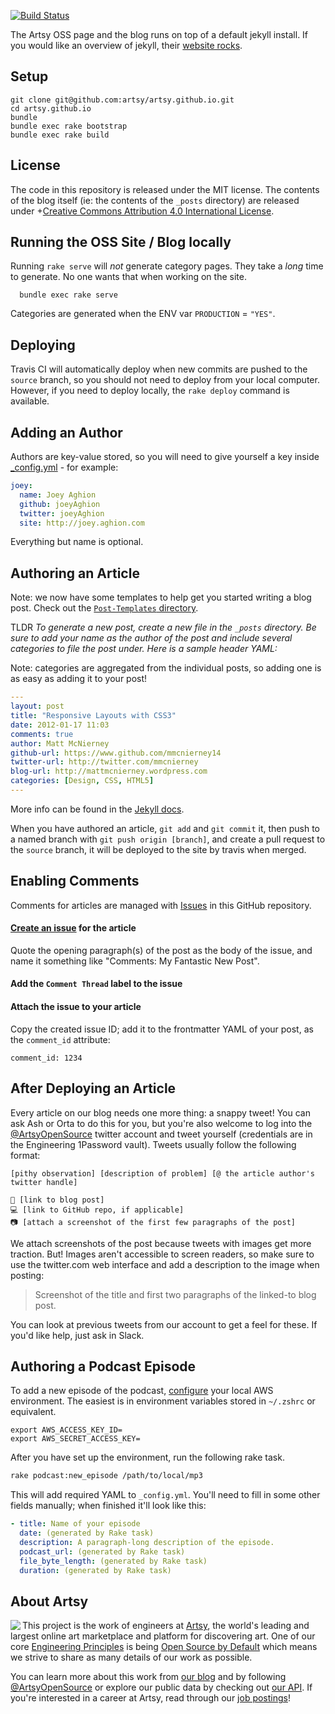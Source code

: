 [![Build Status](https://travis-ci.org/artsy/artsy.github.io.svg)](https://travis-ci.org/artsy/artsy.github.io)

The Artsy OSS page and the blog runs on top of a default jekyll install. If you would like an overview of jekyll,
their [website rocks](http://jekyllrb.com/).

## Setup

```
git clone git@github.com:artsy/artsy.github.io.git
cd artsy.github.io
bundle
bundle exec rake bootstrap
bundle exec rake build
```

## License

The code in this repository is released under the MIT license. The contents of the blog itself (ie: the contents of
the `_posts` directory) are released
under +[Creative Commons Attribution 4.0 International License](https://creativecommons.org/licenses/by/4.0/).

## Running the OSS Site / Blog locally

Running `rake serve` will _not_ generate category pages. They take a _long_ time to generate. No one wants that
when working on the site.

```
  bundle exec rake serve
```

Categories are generated when the ENV var `PRODUCTION` = `"YES"`.

## Deploying

Travis CI will automatically deploy when new commits are pushed to the `source` branch, so you should not need to
deploy from your local computer. However, if you need to deploy locally, the `rake deploy` command is available.

## Adding an Author

Authors are key-value stored, so you will need to give yourself a key inside [\_config.yml](_config.yml) - for
example:

```yaml
joey:
  name: Joey Aghion
  github: joeyAghion
  twitter: joeyAghion
  site: http://joey.aghion.com
```

Everything but name is optional.

## Authoring an Article

Note: we now have some templates to help get you started writing a blog post. Check out the
[`Post-Templates` directory](Post-Templates).

TLDR _To generate a new post, create a new file in the `_posts` directory. Be sure to add your name as the author
of the post and include several categories to file the post under. Here is a sample header YAML:_

Note: categories are aggregated from the individual posts, so adding one is as easy as adding it to your post!

```yaml
---
layout: post
title: "Responsive Layouts with CSS3"
date: 2012-01-17 11:03
comments: true
author: Matt McNierney
github-url: https://www.github.com/mmcnierney14
twitter-url: http://twitter.com/mmcnierney
blog-url: http://mattmcnierney.wordpress.com
categories: [Design, CSS, HTML5]
---

```

More info can be found in the [Jekyll docs](http://jekyllrb.com/docs/posts/).

When you have authored an article, `git add` and `git commit` it, then push to a named branch with
`git push origin [branch]`, and create a pull request to the `source` branch, it will be deployed to the site by
travis when merged.

## Enabling Comments

Comments for articles are managed with [Issues](https://github.com/artsy/artsy.github.io/issues) in this GitHub
repository.

#### [Create an issue](https://github.com/artsy/artsy.github.io/issues/new) for the article

Quote the opening paragraph(s) of the post as the body of the issue, and name it something like "Comments: My
Fantastic New Post".

#### Add the `Comment Thread` label to the issue

#### Attach the issue to your article

Copy the created issue ID; add it to the frontmatter YAML of your post, as the `comment_id` attribute:

`comment_id: 1234`

## After Deploying an Article

Every article on our blog needs one more thing: a snappy tweet! You can ask Ash or Orta to do this for you, but
you're also welcome to log into the [@ArtsyOpenSource](https://twitter.com/ArtsyOpenSource) twitter account and
tweet yourself (credentials are in the Engineering 1Password vault). Tweets usually follow the following format:

```
[pithy observation] [description of problem] [@ the article author's twitter handle]

📝 [link to blog post]
💻 [link to GitHub repo, if applicable]
📷 [attach a screenshot of the first few paragraphs of the post]
```

We attach screenshots of the post because tweets with images get more traction. But! Images aren't accessible to
screen readers, so make sure to use the twitter.com web interface and add a description to the image when posting:

> Screenshot of the title and first two paragraphs of the linked-to blog post.

You can look at previous tweets from our account to get a feel for these. If you'd like help, just ask in Slack.

## Authoring a Podcast Episode

To add a new episode of the podcast, [configure](https://github.com/aws/aws-sdk-ruby#configuration) your local AWS environment. The easiest is in environment variables stored in `~/.zshrc` or equivalent.

```
export AWS_ACCESS_KEY_ID=
export AWS_SECRET_ACCESS_KEY=
```

After you have set up the environment, run the following rake task.

```sh
rake podcast:new_episode /path/to/local/mp3
```

This will add required YAML to `_config.yml`. You'll need to fill in some other fields manually; when finished it'll look like this:

```yaml
- title: Name of your episode
  date: (generated by Rake task)
  description: A paragraph-long description of the episode.
  podcast_url: (generated by Rake task)
  file_byte_length: (generated by Rake task)
  duration: (generated by Rake task)
```

## About Artsy

<a href="https://www.artsy.net/">
  <img align="left" src="https://avatars2.githubusercontent.com/u/546231?s=200&v=4"/>
</a>

This project is the work of engineers at [Artsy][footer_website], the world's
leading and largest online art marketplace and platform for discovering art.
One of our core [Engineering Principles][footer_principles] is being [Open
Source by Default][footer_open] which means we strive to share as many details
of our work as possible.

You can learn more about this work from [our blog][footer_blog] and by following
[@ArtsyOpenSource][footer_twitter] or explore our public data by checking out
[our API][footer_api]. If you're interested in a career at Artsy, read through
our [job postings][footer_jobs]!

[footer_website]: https://www.artsy.net/
[footer_principles]: https://github.com/artsy/README/blob/master/culture/engineering-principles.md
[footer_open]: https://github.com/artsy/README/blob/master/culture/engineering-principles.md#open-source-by-default
[footer_blog]: https://artsy.github.io/
[footer_twitter]: https://twitter.com/ArtsyOpenSource
[footer_api]: https://developers.artsy.net/
[footer_jobs]: https://www.artsy.net/jobs
